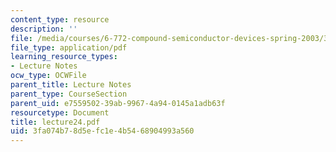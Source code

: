 ```yaml
---
content_type: resource
description: ''
file: /media/courses/6-772-compound-semiconductor-devices-spring-2003/3fa074b78d5efc1e4b5468904993a560_lecture24.pdf
file_type: application/pdf
learning_resource_types:
- Lecture Notes
ocw_type: OCWFile
parent_title: Lecture Notes
parent_type: CourseSection
parent_uid: e7559502-39ab-9967-4a94-0145a1adb63f
resourcetype: Document
title: lecture24.pdf
uid: 3fa074b7-8d5e-fc1e-4b54-68904993a560
---
```

